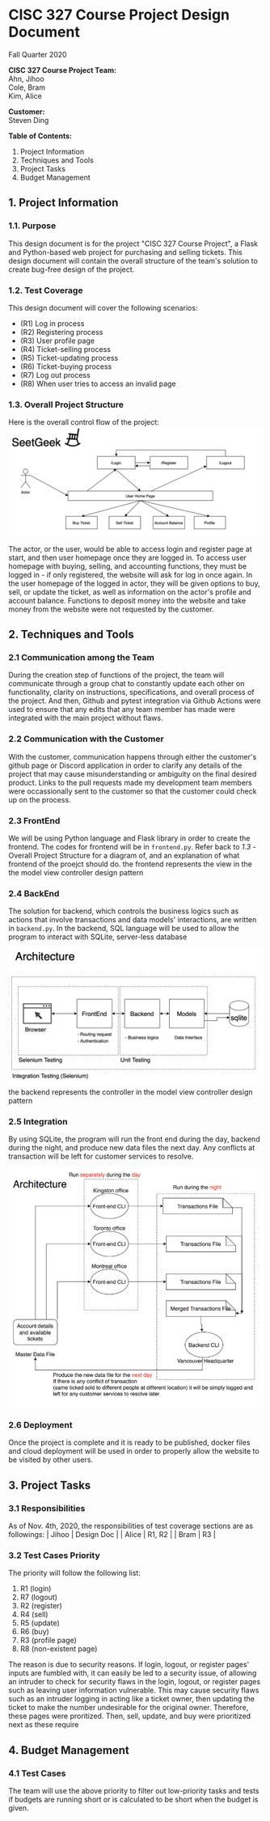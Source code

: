 # CISC 327 Course Project Design Document
Fall Quarter 2020

**CISC 327 Course Project Team:**<br>
Ahn, Jihoo<br>
Cole, Bram<br>
Kim, Alice<br> 

**Customer:**<br>
Steven Ding

**Table of Contents:**

1. Project Information
2. Techniques and Tools
3. Project Tasks
4. Budget Management

## 1. Project Information
### 1.1. Purpose

This design document is for the project "CISC 327 Course Project", a Flask and Python-based web project for purchasing and selling tickets. This design document will contain the overall structure of the team's solution to create bug-free design of the project.

### 1.2. Test Coverage

This design document will cover the following scenarios:
- (R1) Log in process
- (R2) Registering process
- (R3) User profile page
- (R4) Ticket-selling process
- (R5) Ticket-updating process
- (R6) Ticket-buying process
- (R7) Log out process
- (R8) When user tries to access an invalid page

### 1.3. Overall Project Structure
Here is the overall control flow of the project:
![Project Structure](/assets/images/controlflows.png "Project Structure")

The actor, or the user, would be able to access login and register page at start, and then user homepage once they are logged in. To access user homepage with buying, selling, and accounting functions, they must be logged in - if only registered, the website will ask for log in once again. In the user homepage of the logged in actor, they will be given options to buy, sell, or update the ticket, as well as information on the actor's profile and account balance. 
Functions to deposit money into the website and take money from the website were not requested by the customer.


## 2. Techniques and Tools
### 2.1 Communication among the Team

During the creation step of functions of the project, the team will communicate through a group chat to constantly update each other on functionality, clarity on instructions, specifications, and overall process of the project. And then, Github and pytest integration via Github Actions were used to ensure that any edits that any team member has made were integrated with the main project without flaws.

### 2.2 Communication with the Customer
With the customer, communication happens through either the customer's github page or Discord application in order to clarify any details of the project that may cause misunderstanding or ambiguity on the final desired product. Links to the pull requests made my development team members were occassionally sent to the customer so that the customer could check up on the process.

### 2.3 FrontEnd
We will be using Python language and Flask library in order to create the frontend. The codes for frontend will be in `frontend.py`.
Refer back to *1.3* - Overall Project Structure for a diagram of, and an explanation of what frontend of the proejct should do.
the frontend represents the view in the the model view controller design pattern
### 2.4 BackEnd
The solution for backend, which controls the business logics such as actions that involve transactions and data models' interactions, are written in `backend.py`. In the backend,  SQL language will be used to allow the program to interact with SQLite, server-less database 

![Project Structure](/assets/images/integrationtesting_architecture.png "Project Structure")
the backend represents the controller in the model view controller design pattern
### 2.5 Integration
By using SQLite, the program will run the front end during the day, backend during the night, and produce new data files the next day. Any conflicts at transaction will be left for customer services to resolve.

![Project Structure](/assets/images/architecture.png "Project Structure")

### 2.6 Deployment
Once the project is complete and it is ready to be published, docker files and cloud deployment will be used in order to properly allow the website to be visited by other users.

## 3. Project Tasks
### 3.1 Responsibilities
As of Nov. 4th, 2020, the responsibilities of test coverage sections are as followings:
| Jihoo 	| Design Doc    |
| Alice 	| R1, R2        |
| Bram  	| R3 	        |

### 3.2 Test Cases Priority
The priority will follow the following list:
1. R1 (login)
2. R7 (logout)
3. R2 (register)
4. R4 (sell)
5. R5 (update)
6. R6 (buy)
7. R3 (profile page)
8. R8 (non-existent page)

The reason is due to security reasons. If login, logout, or register pages' inputs are fumbled with, it can easily be led to a security issue, of allowing an intruder to check for security flaws in the login, logout, or register pages such as leaving user information vulnerable. This may cause security flaws such as an intruder logging in acting like a ticket owner, then updating the ticket to make the number undesirable for the original owner. Therefore, these pages were proritized. Then, sell, update, and buy were prioritized next as these require 


## 4. Budget Management
### 4.1 Test Cases
The team will use the above priority to filter out low-priority tasks and tests if budgets are running short or is calculated to be short when the budget is given.
